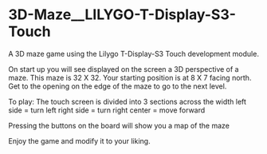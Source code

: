 # 3D-Maze__LILYGO-T-Display-S3-Touch

A 3D maze game using the Lilygo T-Display-S3 Touch development module.

On start up you will see displayed on the screen a 3D perspective of a maze. This maze is 32 X 32. Your starting position is at 8 X 7 facing north. Get to the opening on the edge of the maze to go to the next level.

To play:
The touch screen is divided into 3 sections across the width
 left side  =  turn left
right side  =  turn right
    center  =  move forward

Pressing the buttons on the board will show you a map of the maze

Enjoy the game and modify it to your liking.